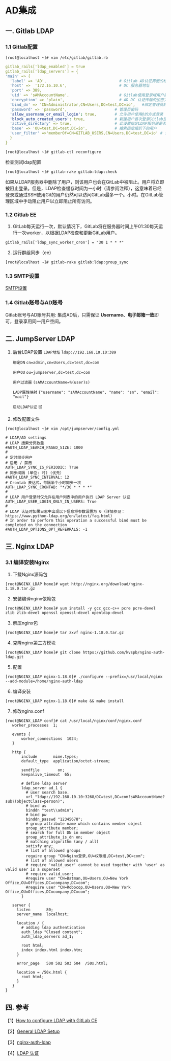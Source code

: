 # AD集成

## 一. Gitlab LDAP

### 1.1 Gitlab配置 

```shell
[root@localhost ~]# vim /etc/gitlab/gitlab.rb
```

```yml
gitlab_rails['ldap_enabled'] = true
gitlab_rails['ldap_servers'] = {
'main' => {
  'label' => 'AD',                                # Gitlab AD认证界面的标签
  'host' =>  '172.16.10.6',                       # DC 服务器地址
  'port' => 389,                                   
  'uid' => 'sAMAccountName',                      # Gitlab使用登录域用户属性
  'encryption' => 'plain',                        # AD DC 认证传输的加密方法     
  'bind_dn' => 'CN=Administrator,CN=Users,DC=test,DC=io',   #绑定管理员的dn
  'password' => 'password',                     # 管理员密码
  'allow_username_or_email_login': true,        # 允许用户使用@的方式登录
  'block_auto_created_users': true,             # 新建用户首次登录Gitlab是否被锁定
  'active_directory' => true,                   # 此设置指定LDAP服务器是否为AD服务器
  'base' => 'OU=test,DC=test,DC=io',            # 搜索指定组织下的用户
  'user_filter' =>'memberOf=CN=GITLAB_USERS,CN=Users,DC=test,DC=io' # 过滤LDAP用户
  }
}
```

```shell
[root@localhost ~]# gitlab-ctl reconfigure
```

检查测试ldap配置

```shell
[root@localhost ~]# gitlab-rake gitlab:ldap:check
```

如果从LDAP服务器中删除了用户，则该用户也会在GitLab中被阻止。用户将立即被阻止登录。但是，LDAP检查缓存时间为一小时（请参阅注释），这意味着已经登录或通过SSH使用Git的用户仍然可以访问GitLab最多一个。小时。在GitLab管理区域中手动阻止用户以立即阻止所有访问。

### 1.2 Gitlab EE

1. GitLab每天运行一次，默认情况下，GitLab将在服务器时间上午01:30每天运行一次worker，以根据LDAP检查和更新GitLab用户。

```shell
gitlab_rails['ldap_sync_worker_cron'] = "30 1 * * *"
```

2. 运行群组同步（ee）

```shell
[root@localhost ~]# gitlab-rake gitlab:ldap:group_sync
```

### 1.3 SMTP设置

[SMTP设置](https://docs.gitlab.com/omnibus/settings/smtp.html)

### 1.4 Gitlab账号与AD账号

Gitlab账号与AD账号共用: 集成AD后，只需保证 **Username、电子邮箱一致**即可，登录享用同一用户空间。



## 二. JumpServer LDAP

1. 后台LDAP设置
    `LDAP地址`          `ldap://192.168.10.10:389`

    `绑定DN`             `cn=admin,cn=Users,dc=test,dc=com`
    
    `用户OU`             `ou=jumpserver,dc=test,dc=com`
    
    `用户过滤器`       `(sAMAccountName=%(user)s)`
    
    `LADP属性映射`  `{"username": "sAMAccountName", "name": "sn", "email": "mail"}`
    
    `启动LDAP认证`  ☑️

2. 修改配置文件

```shell
[root@localhost ~]# vim /opt/jumpserver/config.yml 
```

```shell
# LDAP/AD settings
# LDAP 搜索分页数量
#AUTH_LDAP_SEARCH_PAGED_SIZE: 1000
#
# 定时同步用户
# 启用 / 禁用
AUTH_LDAP_SYNC_IS_PERIODIC: True
# 同步间隔 (单位: 时) (优先）
#AUTH_LDAP_SYNC_INTERVAL: 12
# Crontab 表达式，每隔半个小时同步一次
AUTH_LDAP_SYNC_CRONTAB: "*/30 * * * *"
#
# LDAP 用户登录时仅允许在用户列表中的用户执行 LDAP Server 认证
AUTH_LDAP_USER_LOGIN_ONLY_IN_USERS: True
#
# LDAP 认证时如果日志中出现以下信息将参数设置为 0 (详情参见：https://www.python-ldap.org/en/latest/faq.html)
# In order to perform this operation a successful bind must be completed on the connection
#AUTH_LDAP_OPTIONS_OPT_REFERRALS: -1
```



##  三. Nginx LDAP

### 3.1 编译安装Nginx

1. 下载Nginx源码包

```shell
[root@NGINX_LDAP home]# wget http://nginx.org/download/nginx-1.18.0.tar.gz
```

2. 安装编译nginx依赖包

```shell
[root@NGINX_LDAP home]# yum install -y gcc gcc-c++ pcre pcre-devel zlib zlib-devel openssl openssl-devel openldap-devel
```

3. 解压nginx包

```shell
[root@NGINX_LDAP home]# tar zxvf nginx-1.18.0.tar.gz
```

4. 克隆nginx第三方模块

```shell
[root@NGINX_LDAP home]# git clone https://github.com/kvspb/nginx-auth-ldap.git
```

5. 配置

```shell
[root@NGINX_LDAP nginx-1.18.0]# ./configure --prefix=/usr/local/nginx  --add-module=/home/nginx-auth-ldap
```

6. 编译安装

```shell
[root@NGINX_LDAP nginx-1.18.0]# make && make install
```

7. 修改nginx.conf

```shell
[root@NGINX_LDAP conf]# cat /usr/local/nginx/conf/nginx.conf
   worker_processes  1;
   
   events {
       worker_connections  1024;
   }
   
   http {
       include       mime.types;
       default_type  application/octet-stream;
   
       sendfile        on;
       keepalive_timeout  65;
   
       # define ldap server
       ldap_server ad_1 {
         # user search base.
         url "ldap://192.168.10.10:3268/DC=test,DC=com?sAMAccountName?sub?(objectClass=person)";
         # bind as
         binddn "test\\admin";
         # bind pw
         binddn_passwd "12345678";
         # group attribute name which contains member object
         group_attribute member;
         # search for full DN in member object
         group_attribute_is_dn on;
         # matching algorithm (any / all)
         satisfy any;
         # list of allowed groups
         require group "CN=Nginx登录,OU=权限组,DC=test,DC=com";
         # list of allowed users
         # require 'valid_user' cannot be used together with 'user' as valid user is a superset
         # require valid_user;
         #require user "CN=Batman,OU=Users,OU=New York Office,OU=Offices,DC=company,DC=com";
         #require user "CN=Robocop,OU=Users,OU=New York Office,OU=Offices,DC=company,DC=com";
       }
   
   server {
     listen       80;
     server_name  localhost;
   
     location / {
       # adding ldap authentication
       auth_ldap "Closed content";
       auth_ldap_servers ad_1;
   
       root html;
       index index.html index.htm;
     }
   
     error_page   500 502 503 504  /50x.html;
   
     location = /50x.html {
       root html;
     }
   }
}
```

   

## 四. 参考

【1】[How to configure LDAP with GitLab CE](http://www.obsis.unb.br/gitlab/help/administration/auth/how_to_configure_ldap_gitlab_ce/index.md)

【2】[General LDAP Setup](https://docs.gitlab.com/ee/administration/auth/ldap/index.html#adjusting-ldap-user-sync-schedule-starter-only)

【3】[nginx-auth-ldap](https://github.com/kvspb/nginx-auth-ldap)

【4】[LDAP 认证](https://docs.jumpserver.org/zh/master/admin-guide/authentication/ldap/)
